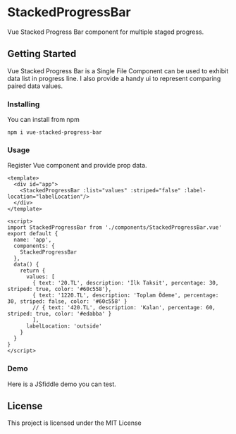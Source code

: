 # StackedProgressBar

Vue Stacked Progress Bar component for multiple staged progress.

## Getting Started

Vue Stacked Progress Bar is a Single File Component can be used to exhibit data list in progress line.
I also provide a handy ui to represent comparing paired data values.


### Installing

You can install from npm

```
npm i vue-stacked-progress-bar

```

### Usage

Register Vue component and provide prop data.

```
<template>
  <div id="app">
    <StackedProgressBar :list="values" :striped="false" :label-location="labelLocation"/>
  </div>
</template>

<script>
import StackedProgressBar from './components/StackedProgressBar.vue'
export default {
  name: 'app',
  components: {
    StackedProgressBar
  },
  data() {
    return {
      values: [
        { text: '20.TL', description: 'İlk Taksit', percentage: 30, striped: true, color: '#60c558'},
        { text: '1220.TL', description: 'Toplam Ödeme', percentage: 30, striped: false, color: '#60c558' }
        // { text: '420.TL', description: 'Kalan', percentage: 60, striped: true, color: '#edabba' }
        ],
      labelLocation: 'outside'
    }
  }
}
</script>

```


### Demo

Here is a JSfiddle demo you can test. 

## License

This project is licensed under the MIT License

